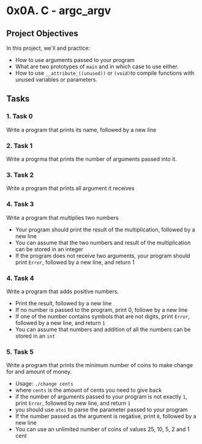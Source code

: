 # 0x0A. C - argc_argv
## Project Objectives
In this project, we'll and practice:
- How to use arguments passed to your program
- What are two prototypes of `main` and in which case to use either.
- How to use `__attribute_((unused))` or `(void)`to compile functions with unused variables or parameters.
## Tasks
### 1. Task 0
Write a program that prints its name, followed by a new line
### 2. Task 1
Write a progrma that prints the number of arguments passed into it.
### 3. Task 2
Write a program that prints all argument it receives
### 4. Task 3
Write a program that multiplies two numbers
  - Your program should print the result of the multiplication, followed by a new line
  - You can assume that the two numbers and result of the multiplication can be stored in an integer
  - If the program does not receive two arguments, your program should print `Error`, followed by a new line, and return 1
### 4. Task 4
Write a program that adds positive numbers.
  - Print the result, followed by a new line
  - If no number is passed to the program, print 0, followe by a new line
  - If one of the number contains symbols that are not digits, print `Error`, followed by a new line, and return `1`
  - You can assume that numbers and addition of all the numbers can be stored in an `int`
### 5. Task 5
Write a program that prints the minimum number of coins to make change for and amount of money.
  - Usage: `./change cents`
  - where `cents` is the amount of cents you need to give back
  - if the number of arguments passed to your program is not exactly `1`, print `Error`, followed by new line, and return `1`
  - you should use `atoi` to parse the parameter passed to your program
  - If the number passed as the argument is negative, print `0`, followed by a new line
  - You can use an unlimited number of coins of values 25, 10, 5, 2 and 1 cent
